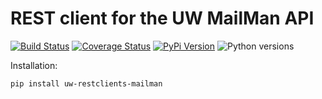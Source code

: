 # REST client for the UW MailMan API

[![Build Status](https://github.com/uw-it-aca/uw-restclients-mailman/workflows/tests/badge.svg)](https://github.com/uw-it-aca/uw-restclients-mailman/actions)
[![Coverage Status](https://coveralls.io/repos/uw-it-aca/uw-restclients-mailman/badge.svg?branch=main)](https://coveralls.io/r/uw-it-aca/uw-restclients-mailman?branch=main)
[![PyPi Version](https://img.shields.io/pypi/v/uw-restclients-mailman.svg)](https://pypi.python.org/pypi/uw-restclients-mailman)
![Python versions](https://img.shields.io/badge/python-3.12-blue.svg)


Installation:

    pip install uw-restclients-mailman
